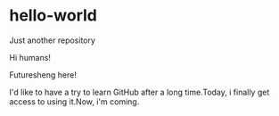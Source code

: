 # hello-world
Just another repository

Hi humans!

Futuresheng  here!

I'd like to have a try to learn GitHub after a long time.Today, i finally get access to using it.Now, i'm coming.
